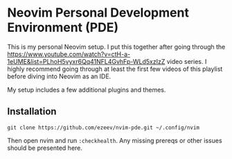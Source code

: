 
# Neovim Personal Development Environment (PDE)

This is my personal Neovim setup. I put this together after going through the https://www.youtube.com/watch?v=ctH-a-1eUME&list=PLhoH5vyxr6Qq41NFL4GvhFp-WLd5xzIzZ video series. I highly recommend going
through at least the first few videos of this playlist before diving into Neovim as an IDE. 

My setup includes a few additional plugins and themes.

## Installation

```
git clone https://github.com/ezeev/nvim-pde.git ~/.config/nvim
```
Then open nvim and run `:checkhealth`. Any missing prereqs or other issues should be presented here.
